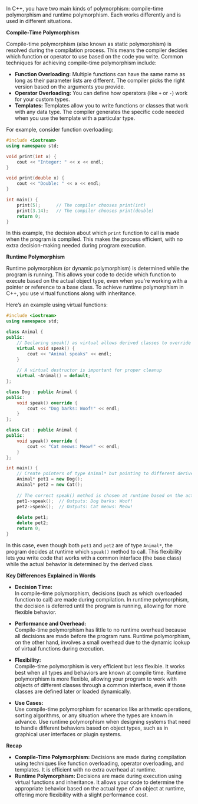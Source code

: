 In C++, you have two main kinds of polymorphism: compile-time polymorphism and runtime polymorphism. Each works differently and is used in different situations.

**Compile-Time Polymorphism**

Compile-time polymorphism (also known as static polymorphism) is resolved during the compilation process. This means the compiler decides which function or operator to use based on the code you write. Common techniques for achieving compile-time polymorphism include:

- **Function Overloading:** Multiple functions can have the same name as long as their parameter lists are different. The compiler picks the right version based on the arguments you provide.
- **Operator Overloading:** You can define how operators (like `+` or `-`) work for your custom types.
- **Templates:** Templates allow you to write functions or classes that work with any data type. The compiler generates the specific code needed when you use the template with a particular type.

For example, consider function overloading:

```cpp
#include <iostream>
using namespace std;

void print(int x) {
    cout << "Integer: " << x << endl;
}

void print(double x) {
    cout << "Double: " << x << endl;
}

int main() {
    print(5);      // The compiler chooses print(int)
    print(3.14);   // The compiler chooses print(double)
    return 0;
}
```

In this example, the decision about which `print` function to call is made when the program is compiled. This makes the process efficient, with no extra decision-making needed during program execution.

**Runtime Polymorphism**

Runtime polymorphism (or dynamic polymorphism) is determined while the program is running. This allows your code to decide which function to execute based on the actual object type, even when you're working with a pointer or reference to a base class. To achieve runtime polymorphism in C++, you use virtual functions along with inheritance.

Here’s an example using virtual functions:

```cpp
#include <iostream>
using namespace std;

class Animal {
public:
    // Declaring speak() as virtual allows derived classes to override it
    virtual void speak() {
        cout << "Animal speaks" << endl;
    }
    
    // A virtual destructor is important for proper cleanup
    virtual ~Animal() = default;
};

class Dog : public Animal {
public:
    void speak() override {
        cout << "Dog barks: Woof!" << endl;
    }
};

class Cat : public Animal {
public:
    void speak() override {
        cout << "Cat meows: Meow!" << endl;
    }
};

int main() {
    // Create pointers of type Animal* but pointing to different derived objects
    Animal* pet1 = new Dog();
    Animal* pet2 = new Cat();
    
    // The correct speak() method is chosen at runtime based on the actual object type
    pet1->speak();  // Outputs: Dog barks: Woof!
    pet2->speak();  // Outputs: Cat meows: Meow!
    
    delete pet1;
    delete pet2;
    return 0;
}
```

In this case, even though both `pet1` and `pet2` are of type `Animal*`, the program decides at runtime which `speak()` method to call. This flexibility lets you write code that works with a common interface (the base class) while the actual behavior is determined by the derived class.

**Key Differences Explained in Words**

- **Decision Time:**  
  In compile-time polymorphism, decisions (such as which overloaded function to call) are made during compilation. In runtime polymorphism, the decision is deferred until the program is running, allowing for more flexible behavior.

- **Performance and Overhead:**  
  Compile-time polymorphism has little to no runtime overhead because all decisions are made before the program runs. Runtime polymorphism, on the other hand, involves a small overhead due to the dynamic lookup of virtual functions during execution.

- **Flexibility:**  
  Compile-time polymorphism is very efficient but less flexible. It works best when all types and behaviors are known at compile time. Runtime polymorphism is more flexible, allowing your program to work with objects of different classes through a common interface, even if those classes are defined later or loaded dynamically.

- **Use Cases:**  
  Use compile-time polymorphism for scenarios like arithmetic operations, sorting algorithms, or any situation where the types are known in advance. Use runtime polymorphism when designing systems that need to handle different behaviors based on object types, such as in graphical user interfaces or plugin systems.

**Recap**

- **Compile-Time Polymorphism:** Decisions are made during compilation using techniques like function overloading, operator overloading, and templates. It is efficient with no extra overhead at runtime.
- **Runtime Polymorphism:** Decisions are made during execution using virtual functions and inheritance. It allows your code to determine the appropriate behavior based on the actual type of an object at runtime, offering more flexibility with a slight performance cost.
